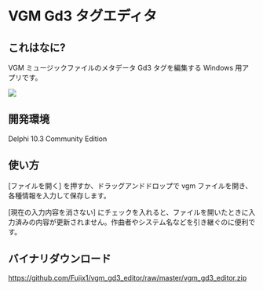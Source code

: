# VGM Gd3 タグエディタ


## これはなに?

VGM ミュージックファイルのメタデータ Gd3 タグを編集する Windows 用アプリです。

<img src="https://user-images.githubusercontent.com/13434151/116278483-7d70c000-a7c1-11eb-851c-337880c1ed65.png">

## 開発環境

Delphi 10.3 Community Edition

## 使い方
[ファイルを開く] を押すか、ドラッグアンドドロップで vgm ファイルを開き、各種情報を入力して保存します。

[現在の入力内容を消さない] にチェックを入れると、ファイルを開いたときに入力済みの内容が更新されません。作曲者やシステム名などを引き継ぐのに便利です。

## バイナリダウンロード

https://github.com/Fujix1/vgm_gd3_editor/raw/master/vgm_gd3_editor.zip
